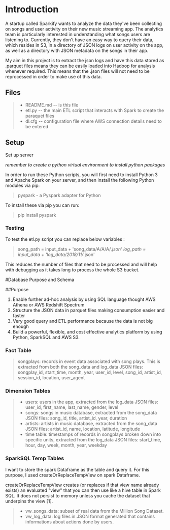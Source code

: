 # Introduction
A startup called Sparkify wants to analyze the data they've been collecting on songs and user activity on their new music streaming app. The analytics team is particularly interested in understanding what songs users are listening to. Currently, they don't have an easy way to query their data, which resides in S3, in a directory of JSON logs on user activity on the app, as well as a directory with JSON metadata on the songs in their app.

My aim in this project is to extract the json logs and have this data stored as .parquet files means they can be easily loaded into Hadoop for analysis whenever required.
This means that the .json files will not need to be reprocessed in order to make use of this data.

## Files
>- README.md -- is this file
>- etl.py -- the main ETL script that interacts with Spark to create the paraquet files
>- dl.cfg -- configuration file where AWS connection details need to be entered

## Setup
Set up server

*remember to create a python virtual environment to install python packages*

In order to run these Python scripts, you will first need to install Python 3 and Apache Spark on your server, and 
then install the following Python modules via pip: 

>pyspark - a Pyspark adapter for Python

To install these via pip you can run:

>pip install pyspark

### Testing

To test the etl.py script you can replace below variables :

> song_path = input_data + 'song_data/A/A/A/*.json'
> log_path = input_data +  'log_data/2018/11/*.json'

This reduces the number of files that need to be processed and will help with debugging as it takes long to process the 
whole S3 bucket.

#Database Purpose and Schema

##Purpose

1. Enable further ad-hoc analysis by using SQL language thought AWS Athena or AWS Redshift Spectrum
2. Structure the JSON data in parquet files making consumption easier and faster
3. Very good query and ETL performance because the data is not big enough
4. Build a powerful, flexible, and cost effective analytics platform by using Python, SparkSQL and AWS S3.

### Fact Table

>songplays: records in event data associated with song plays. This is extracted from both the song_data and log_data 
> JSON files: songplay_id, start_time, month, year, user_id, level, song_id, artist_id, session_id, location, user_agent

### Dimension Tables

>- users: users in the app, extracted from the log_data JSON files: user_id, first_name, last_name, gender, level
>- songs: songs in music database, extracted from the song_data JSON files: song_id, title, artist_id, year, duration
>- artists: artists in music database, extracted from the song_data JSON files: artist_id, name, location, latitude, longitude
>- time table: timestamps of records in songplays broken down into specific units,  extracted from the log_data 
   > JSON files: start_time, hour, day, week, month, year, weekday

### SparkSQL Temp Tables

I want to store the spark Dataframe as the table and query it. For this purpose, I used createOrReplaceTempView on spark 
Dataframe.

createOrReplaceTempView creates (or replaces if that view name already exists) an evaluated "view" that you can 
then use like a hive table in Spark SQL. It does not persist to memory unless you cache the dataset that underpins the 
view [1].

>- vw_songs_data: subset of real data from the Million Song Dataset.
>- vw_log_data: log files in JSON format generated that contains informations about actions done by users.